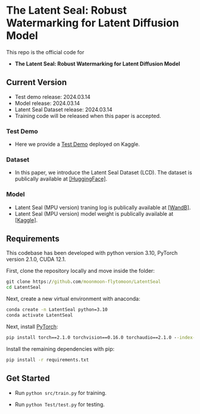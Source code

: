 # The Latent Seal: Robust Watermarking for Latent Diffusion Model
This repo is the official code for
* **The Latent Seal: Robust Watermarking for Latent Diffusion Model**

## Current Version
* Test demo release: 2024.03.14
* Model release: 2024.03.14
* Latent Seal Dataset release: 2024.03.14
* Training code will be released when this paper is accepted.


### Test Demo
- Here we provide a [Test Demo](https://drive.google.com/drive/folders/1l3XBFYPMaNFdvCWyOHfB2qIPkpjIxZgE?usp=sharing) deployed on Kaggle.

### Dataset
- In this paper, we introduce the Latent Seal Dataset (LCD).
The dataset is publically available at [[HuggingFace]](https://huggingface.co/datasets/moonmoon-Flytomoon/LSD).

### Model
- Latent Seal (MPU version) traning log  is publically available at [[WandB]](https://api.wandb.ai/links/moonmoon-flytomoon/bvi297g2).
- Latent Seal (MPU version) model weight  is publically available at [[Kaggle]](https://www.kaggle.com/datasets/moonmoonflytomoon/latentseal-model).

## Requirements
This codebase has been developed with python version 3.10, PyTorch version 2.1.0, CUDA 12.1.

First, clone the repository locally and move inside the folder:
```cmd
git clone https://github.com/moonmoon-flytomoon/LatentSeal
cd LatentSeal
```
Next, create a new virtual environment with anaconda:
```cmd
conda create -n LatentSeal python=3.10
conda activate LatentSeal
```

Next, install [PyTorch](https://pytorch.org/):
```cmd
pip install torch==2.1.0 torchvision==0.16.0 torchaudio==2.1.0 --index-url https://download.pytorch.org/whl/cu121
```

Install the remaining dependencies with pip:
```cmd
pip install -r requirements.txt
```

## Get Started
- Run `python src/train.py` for training.

- Run `python Test/test.py` for testing.
